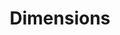 ---
layout: default
bigquery: https://console.cloud.google.com/bigquery?p=covid-19-dimensions-ai&page=table&d=data&t=publications
contributors: Digital Science, https://www.digital-science.com/
cost: Free for personal, non-commercial use.
description: Dimensions contains more than 100 million publications, ranging from
  articles published in scholarly journals, books and book chapters, to preprints
  and conference proceedings. All publications are contextualized with linked data
  sets, funding, publications, patents, clinical trials, and policy documents. You
  can also view associated categories, funders, institutions, and researcher profiles.
documentation: https://docs.dimensions.ai/bigquery/index.html
last_edit: Mon, 04 Apr 2022 19:04:00 GMT
location: https://www.dimensions.ai/products/free/
maintained_by: Digital Science, https://www.digital-science.com/
schema_fields: '[''categories'', ''funding_currency'', ''date_normal'', ''types'',
  ''patent_ids'', ''application_number'', ''original_abstract'', ''filing_date'',
  ''cpc'', ''external_ids'', ''clinical_trial_ids'', ''altmetrics'', ''id'', ''created_date'',
  ''citation_string'', ''volume'', ''category_hra'', ''acronyms'', ''citations'',
  ''funder_org_state_codes'', ''original_assignee'', ''filing_year'', ''gender'',
  ''funder_org_acronyms'', ''category_bra'', ''registry'', ''funding_aud'', ''funder_countries'',
  ''reference_ids'', ''publisher'', ''legal_status'', ''subtitles'', ''funder_org'',
  ''funding_usd'', ''conference'', ''funding_chf'', ''funding_nzd'', ''kind'', ''ipcr'',
  ''date_modified'', ''assignee_countries'', ''associated_publication_arxiv_id'',
  ''legal_events'', ''wikipedia_url'', ''mesh_terms'', ''publication_date'', ''research_org_country_names'',
  ''parent_id'', ''expiration_year'', ''name'', ''research_orgs'', ''year'', ''funding_cny'',
  ''acronym'', ''date'', ''funder_org_cities'', ''funding_eur'', ''mesh_headings'',
  ''date_imported_gbq'', ''description'', ''associated_publication_pmid'', ''journal_lists'',
  ''inventor_names'', ''publication_ids'', ''granted_year'', ''original_title'', ''filing_status'',
  ''brief_title'', ''address'', ''linkout'', ''language'', ''established'', ''current_assignee'',
  ''publication_year'', ''proceedings_title'', ''date_print'', ''acknowledgements'',
  ''issue'', ''category_icrp_cso'', ''pages'', ''category_icrp_ct'', ''expiration_date'',
  ''cited_by_ids'', ''abstract'', ''phase'', ''associated_publication_id'', ''jurisdiction'',
  ''open_access_categories'', ''funding_cad'', ''category_hrcs_rac'', ''aliases'',
  ''relationships'', ''citations_count'', ''category_sdg'', ''category_rcdc'', ''metrics'',
  ''repository_url'', ''resulting_publication_ids'', ''research_org_state_names'',
  ''funding_amount'', ''associated_grant_ids'', ''source_id'', ''associated_publication_doi'',
  ''foa_number'', ''conditions'', ''category_for'', ''end_date'', ''granted_date'',
  ''family_count'', ''repository_name'', ''research_org_cities'', ''title'', ''doi'',
  ''isbn'', ''category_hrcs_hc'', ''funder_orgs'', ''interventions'', ''embargo_date'',
  ''eisbn'', ''type'', ''organisation_details'', ''start_date'', ''concepts'', ''original_assignee_orgs'',
  ''investigators'', ''family_id'', ''end_year'', ''original_assignee_countries'',
  ''supporting_grant_ids'', ''email_address'', ''status'', ''priority_date'', ''journal'',
  ''date_inserted'', ''book_series_title'', ''researcher_ids'', ''pmcid'', ''labels'',
  ''links'', ''funding_jpy'', ''priority_year'', ''editors'', ''current_assignee_orgs'',
  ''active_years'', ''grant_number'', ''family_members_ids'', ''pmid'', ''assignee_orgs'',
  ''research_org_countries'', ''book_title'', ''funding_details'', ''arxiv_id'', ''date_online'',
  ''start_year'', ''research_org_city_names'', ''open_access_categories_v2'', ''license'',
  ''funder_org_countries'', ''resulting_publication_doi'', ''repository_id'', ''authors'',
  ''funding_gbp'', ''current_assignee_countries'', ''research_org_state_codes'', ''category_uoa'']'
shortname: dimensions
tags:
- scholarly literature
- patents
- funding
- clinical trials
- academic profiles
terms_of_use: 'Use of both the Dimensions COVID-19 dataset and full Dimensions dataset
  are subject to the Dimensions Terms of use: https://www.dimensions.ai/policies-terms-legal '
title: Dimensions
uuid: dcff88bd-fe6b-4fdb-8159-809bf9d7bc1c
---